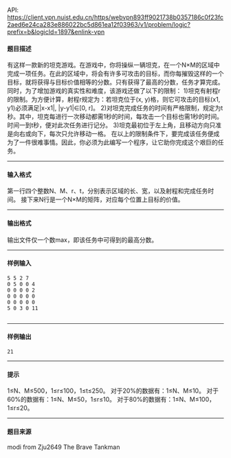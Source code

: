 API: https://client.vpn.nuist.edu.cn/https/webvpn893ff9021738b0357186c0f23fc2aed6e24ca283e886022bc5d861ea12f03963/v1/problem/logic?prefix=b&logicId=1897&enlink-vpn

#### 题目描述

有这样一款新的坦克游戏。在游戏中，你将操纵一辆坦克，在一个N×M的区域中完成一项任务。在此的区域中，将会有许多可攻击的目标，而你每摧毁这样的一个目标，就将获得与目标价值相等的分数。只有获得了最高的分数，任务才算完成。同时，为了增加游戏的真实性和难度，该游戏还做了以下的限制： 1)坦克有射程r的限制。为方便计算，射程r规定为：若坦克位于(x, y)格，则它可攻击的目标(x1, y1)必须满足|x-x1|, |y-y1|∈\[0, r\]。 2)对坦克完成任务的时间有严格限制，规定为t秒。其中，坦克每进行一次移动都需1秒的时间，每攻击一个目标也需1秒的时间。时间一到t秒，便对此次任务进行记分。 3)坦克最初位于左上角，且移动方向只准是向右或向下，每次只允许移动一格。 在以上的限制条件下，要完成该任务便成为了一件很难事情。因此，你必须为此编写一个程序，让它助你完成这个艰巨的任务。

---

#### 输入格式

第一行四个整数N、M、r、t，分别表示区域的长、宽，以及射程和完成任务时间。 接下来N行是一个N×M的矩阵，对应每个位置上目标的价值。

---

#### 输出格式

输出文件仅一个数max，即该任务中可得到的最高分数。

---

#### 样例输入
```
5 5 2 7
0 5 0 0 4
0 0 0 0 2
0 0 0 0 0
0 0 0 0 0
5 0 3 0 11


```

---

#### 样例输出
```
21

```

---

#### 提示

1≤N、M≤500，1≤r≤100，1≤t≤250。 对于20%的数据有：1≤N、M≤10。 对于60%的数据有：1≤N、M≤50，1≤r≤10。 对于80%的数据有：1≤N、M≤100，1≤r≤20。

---

#### 题目来源

modi from Zju2649 The Brave Tankman